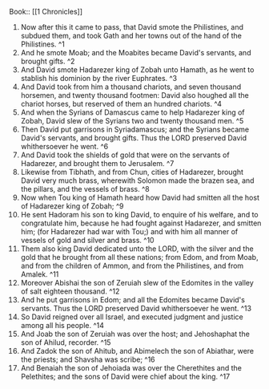  Book:: [[1 Chronicles]]
 1. Now after this it came to pass, that David smote the Philistines, and subdued them, and took Gath and her towns out of the hand of the Philistines. ^1
 2. And he smote Moab; and the Moabites became David's servants, and brought gifts. ^2
 3. And David smote Hadarezer king of Zobah unto Hamath, as he went to stablish his dominion by the river Euphrates. ^3
 4. And David took from him a thousand chariots, and seven thousand horsemen, and twenty thousand footmen: David also houghed all the chariot horses, but reserved of them an hundred chariots. ^4
 5. And when the Syrians of Damascus came to help Hadarezer king of Zobah, David slew of the Syrians two and twenty thousand men. ^5
 6. Then David put garrisons in Syriadamascus; and the Syrians became David's servants, and brought gifts. Thus the LORD preserved David whithersoever he went. ^6
 7. And David took the shields of gold that were on the servants of Hadarezer, and brought them to Jerusalem. ^7
 8. Likewise from Tibhath, and from Chun, cities of Hadarezer, brought David very much brass, wherewith Solomon made the brazen sea, and the pillars, and the vessels of brass. ^8
 9. Now when Tou king of Hamath heard how David had smitten all the host of Hadarezer king of Zobah; ^9
 10. He sent Hadoram his son to king David, to enquire of his welfare, and to congratulate him, because he had fought against Hadarezer, and smitten him; (for Hadarezer had war with Tou;) and with him all manner of vessels of gold and silver and brass. ^10
 11. Them also king David dedicated unto the LORD, with the silver and the gold that he brought from all these nations; from Edom, and from Moab, and from the children of Ammon, and from the Philistines, and from Amalek. ^11
 12. Moreover Abishai the son of Zeruiah slew of the Edomites in the valley of salt eighteen thousand. ^12
 13. And he put garrisons in Edom; and all the Edomites became David's servants. Thus the LORD preserved David whithersoever he went. ^13
 14. So David reigned over all Israel, and executed judgment and justice among all his people. ^14
 15. And Joab the son of Zeruiah was over the host; and Jehoshaphat the son of Ahilud, recorder. ^15
 16. And Zadok the son of Ahitub, and Abimelech the son of Abiathar, were the priests; and Shavsha was scribe; ^16
 17. And Benaiah the son of Jehoiada was over the Cherethites and the Pelethites; and the sons of David were chief about the king. ^17
